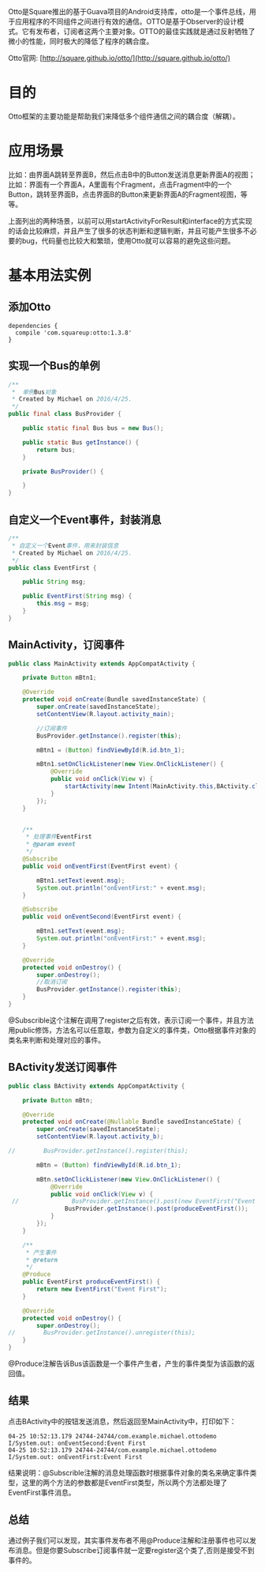Otto是Square推出的基于Guava项目的Android支持库，otto是一个事件总线，用于应用程序的不同组件之间进行有效的通信。OTTO是基于Observer的设计模式。它有发布者，订阅者这两个主要对象。OTTO的最佳实践就是通过反射牺牲了微小的性能，同时极大的降低了程序的耦合度。

Otto官网: [http://square.github.io/otto/](http://square.github.io/otto/)

# 目的

Otto框架的主要功能是帮助我们来降低多个组件通信之间的耦合度（解耦）。

# 应用场景

比如：由界面A跳转至界面B，然后点击B中的Button发送消息更新界面A的视图；
比如：界面有一个界面A，A里面有个Fragment，点击Fragment中的一个Button，跳转至界面B，点击界面B的Button来更新界面A的Fragment视图，等等。

上面列出的两种场景，以前可以用startActivityForResult和interface的方式实现的话会比较麻烦，并且产生了很多的状态判断和逻辑判断，并且可能产生很多不必要的bug，代码量也比较大和繁琐，使用Otto就可以容易的避免这些问题。

# 基本用法实例

## 添加Otto

```
dependencies {
  compile 'com.squareup:otto:1.3.8'
}
```

## 实现一个Bus的单例

```Java
/**
 *  单例Bus对象
 * Created by Michael on 2016/4/25.
 */
public final class BusProvider {

    public static final Bus bus = new Bus();

    public static Bus getInstance() {
        return bus;
    }

    private BusProvider() {

    }
}
```
## 自定义一个Event事件，封装消息

```Java
/**
 * 自定义一个Event事件，用来封装信息
 * Created by Michael on 2016/4/25.
 */
public class EventFirst {

    public String msg;

    public EventFirst(String msg) {
        this.msg = msg;
    }
}
```

## MainActivity，订阅事件

```Java
public class MainActivity extends AppCompatActivity {

    private Button mBtn1;

    @Override
    protected void onCreate(Bundle savedInstanceState) {
        super.onCreate(savedInstanceState);
        setContentView(R.layout.activity_main);

        //订阅事件
        BusProvider.getInstance().register(this);

        mBtn1 = (Button) findViewById(R.id.btn_1);

        mBtn1.setOnClickListener(new View.OnClickListener() {
            @Override
            public void onClick(View v) {
                startActivity(new Intent(MainActivity.this,BActivity.class));
            }
        });
    }


    /**
     * 处理事件EventFirst
     * @param event
     */
    @Subscribe
    public void onEventFirst(EventFirst event) {

        mBtn1.setText(event.msg);
        System.out.println("onEventFirst:" + event.msg);
    }

    @Subscribe
    public void onEventSecond(EventFirst event) {

        mBtn1.setText(event.msg);
        System.out.println("onEventFirst:" + event.msg);
    }

    @Override
    protected void onDestroy() {
        super.onDestroy();
        //取消订阅
        BusProvider.getInstance().register(this);
    }
}
```
@Subscrible这个注解在调用了register之后有效，表示订阅一个事件，并且方法用public修饰，方法名可以任意取，参数为自定义的事件类，Otto根据事件对象的类名来判断和处理对应的事件。

## BActivity发送订阅事件

```Java
public class BActivity extends AppCompatActivity {

    private Button mBtn;

    @Override
    protected void onCreate(@Nullable Bundle savedInstanceState) {
        super.onCreate(savedInstanceState);
        setContentView(R.layout.activity_b);

//        BusProvider.getInstance().register(this);

        mBtn = (Button) findViewById(R.id.btn_1);

        mBtn.setOnClickListener(new View.OnClickListener() {
            @Override
            public void onClick(View v) {
 //               BusProvider.getInstance().post(new EventFirst("Event First"));
                BusProvider.getInstance().post(produceEventFirst());
            }
        });
    }

    /**
     * 产生事件
     * @return
     */
    @Produce
    public EventFirst produceEventFirst() {
        return new EventFirst("Event First");
    }

    @Override
    protected void onDestroy() {
        super.onDestroy();
//        BusProvider.getInstance().unregister(this);
    }
}
```

@Produce注解告诉Bus该函数是一个事件产生者，产生的事件类型为该函数的返回值。

## 结果

点击BActivity中的按钮发送消息，然后返回至MainActivity中，打印如下：

```
04-25 10:52:13.179 24744-24744/com.example.michael.ottodemo I/System.out: onEventSecond:Event First
04-25 10:52:13.179 24744-24744/com.example.michael.ottodemo I/System.out: onEventFirst:Event First
```
结果说明：@Subscrible注解的消息处理函数时根据事件对象的类名来确定事件类型，这里的两个方法的参数都是EventFirst类型，所以两个方法都处理了EventFirst事件消息。

## 总结

通过例子我们可以发现，其实事件发布者不用@Produce注解和注册事件也可以发布消息。但是你要Subscribe订阅事件就一定要register这个类了,否则是接受不到事件的。
